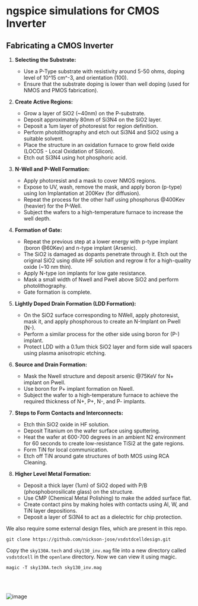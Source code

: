 # ngspice simulations for CMOS Inverter

## Fabricating a CMOS Inverter 

1. **Selecting the Substrate:**
   - Use a P-Type substrate with resistivity around 5-50 ohms, doping level of 10^15 cm^-3, and orientation (100).
   - Ensure that the substrate doping is lower than well doping (used for NMOS and PMOS fabrication).

2. **Create Active Regions:**
   - Grow a layer of SiO2 (~40nm) on the P-substrate.
   - Deposit approximately 80nm of Si3N4 on the SiO2 layer.
   - Deposit a 1um layer of photoresist for region definition.
   - Perform photolithography and etch out Si3N4 and SiO2 using a suitable solvent.
   - Place the structure in an oxidation furnace to grow field oxide (LOCOS - Local Oxidation of Silicon).
   - Etch out Si3N4 using hot phosphoric acid.

3. **N-Well and P-Well Formation:**
   - Apply photoresist and a mask to cover NMOS regions.
   - Expose to UV, wash, remove the mask, and apply boron (p-type) using Ion Implantation at 200Kev (for diffusion).
   - Repeat the process for the other half using phosphorus @400Kev (heavier) for the P-Well.
   - Subject the wafers to a high-temperature furnace to increase the well depth.

4. **Formation of Gate:**
   - Repeat the previous step at a lower energy with p-type implant (boron @60Kev) and n-type implant (Arsenic).
   - The SiO2 is damaged as dopants penetrate through it. Etch out the original SiO2 using dilute HF solution and regrow it for a high-quality oxide (~10 nm thin).
   - Apply N-type ion implants for low gate resistance.
   - Mask a small width of Nwell and Pwell above SiO2 and perform photolithography.
   - Gate formation is complete.

5. **Lightly Doped Drain Formation (LDD Formation):**
   - On the SiO2 surface corresponding to NWell, apply photoresist, mask it, and apply phosphorous to create an N-Implant on Pwell (N-).
   - Perform a similar process for the other side using boron for (P-) implant.
   - Protect LDD with a 0.1um thick SiO2 layer and form side wall spacers using plasma anisotropic etching.

6. **Source and Drain Formation:**
   - Mask the Nwell structure and deposit arsenic @75KeV for N+ implant on Pwell.
   - Use boron for P+ implant formation on Nwell.
   - Subject the wafer to a high-temperature furnace to achieve the required thickness of N+, P+, N-, and P- implants.

7. **Steps to Form Contacts and Interconnects:**
   - Etch thin SiO2 oxide in HF solution.
   - Deposit Titanium on the wafer surface using sputtering.
   - Heat the wafer at 600-700 degrees in an ambient N2 environment for 60 seconds to create low-resistance TiSi2 at the gate regions.
   - Form TiN for local communication.
   - Etch off TiN around gate structures of both MOS using RCA Cleaning.

8. **Higher Level Metal Formation:**
   - Deposit a thick layer (1um) of SiO2 doped with P/B (phosphoborosilicate glass) on the structure.
   - Use CMP (Chemical Metal Polishing) to make the added surface flat.
   - Create contact pins by making holes with contacts using Al, W, and TiN layer depositions.
   - Deposit a layer of Si3N4 to act as a dielectric for chip protection.

We also require some external design files, which are present in this repo.
```
git clone https://github.com/nickson-jose/vsdstdcelldesign.git
```
Copy the ```sky130A.tech``` and ```sky130_inv.mag``` file into a new directory called ```vsdstdcell``` in the ```openlane``` directory.
Now we can view it using magic.
```
magic -T sky130A.tech sky130_inv.mag
```
<br><br>

![image](https://github.com/Advaith-RN/pes_PhysicalDesignExploration/assets/77977360/b3c31864-a95c-45ed-b273-2c1645929005)


